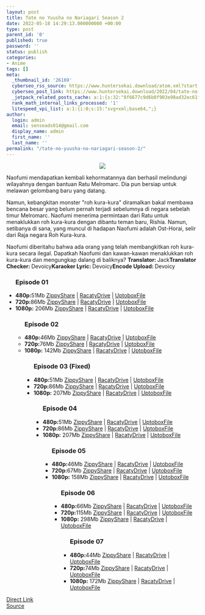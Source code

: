 ```yaml
---
layout: post
title: Tate no Yuusha no Nariagari Season 2
date: 2022-05-18 14:29:13.000000000 +00:00
type: post
parent_id: '0'
published: true
password: ''
status: publish
categories:
- Anime
tags: []
meta:
  _thumbnail_id: '26169'
  cyberseo_rss_source: https://www.huntersekai.download/atom.xml?start-index=1
  cyberseo_post_link: https://www.huntersekai.download/2022/04/tate-no-yuusha-no-nariagari-season-2.html
  _jetpack_related_posts_cache: a:1:{s:32:"8f6677c9d6b0f903e98ad32ec61f8deb";a:2:{s:7:"expires";i:1658596133;s:7:"payload";a:3:{i:0;a:1:{s:2:"id";i:24107;}i:1;a:1:{s:2:"id";i:27469;}i:2;a:1:{s:2:"id";i:26235;}}}}
  rank_math_internal_links_processed: '1'
  litespeed_vpi_list: a:1:{i:0;s:15:"svg+xml;base64,";}
author:
  login: admin
  email: senseads014@gmail.com
  display_name: admin
  first_name: ''
  last_name: ''
permalink: "/tate-no-yuusha-no-nariagari-season-2/"
---
```

<p> <a class="popup" data-target="40356"></a>
<div dir="ltr" style="text-align: left;" trbidi="on">
<div class="separator" style="clear: both; text-align: center;"><a href="https://blogger.googleusercontent.com/img/b/R29vZ2xl/AVvXsEixEg4uw3Pvox_y2dV5rEykR0etNRJsrxaqCjd2dp9PPlcDmeKJu2EnU5zkK_SfTkvaK2OjlsbAIYwDm8cD145dnwpObwvF1o7RW6h1X9RPogP2u5rcutKsk3pfbhKaEDMHhQ2L8xdLRIb8diiVmtwuBGsaBFCXJ8bHbNmcZR2QlIU5buobkiJBtb8H/s1600/tate2.jpg" imageanchor="1" style="margin-left: 1em; margin-right: 1em;"><img border="0" data-original-height="318" data-original-width="225" src="{{ site.baseurl }}/assets/2022/05/tate2.jpg" /></a></div>
<p>Naofumi mendapatkan kembali kehormatannya dan berhasil melindungi wilayahnya dengan bantuan Ratu Melromarc. Dia pun bersiap untuk melawan gelombang baru yang datang. </p>
<p>Namun, kebangkitan monster "roh kura-kura" diramalkan bakal membawa bencana besar yang belum pernah terjadi sebelumnya di negara sebelah timur Melromarc. Naofumi menerima permintaan dari Ratu untuk menaklukkan roh kura-kura dengan dibantu teman baru, Rishia. Namun, setibanya di sana, yang muncul di hadapan Naofumi adalah Ost-Horai, selir dari Raja negara Roh Kura-kura. </p>
<p>Naofumi diberitahu bahwa ada orang yang telah membangkitkan roh kura-kura secara ilegal. Dapatkah Naofumi dan kawan-kawan menaklukkan roh kura-kura dan mengungkap dalang di baliknya?<a name="more"></a>
<pekerja><b>Translator: </b><span>Jack</span><b>Translator Checker: </b><span>Devoicy</span><b>Karaoker Lyric: </b><span>Devoicy</span><b>Encode Upload: </b><span>Devoicy</span></pekerja>
<div class="dl">
<ul />
<h3>Episode 01</h3>
<li><b>480p:</b><span id="size">51Mb</span> <a href="https://adpaylink.com/st?api=68fdfe8a12c94b45f3e19f5527d4f73bfb3389f3&url=https://www76.zippyshare.com/v/FPk8enii/file.html">ZippyShare</a> | <a href="https://adpaylink.com/st?api=68fdfe8a12c94b45f3e19f5527d4f73bfb3389f3&url=https://racaty.net/z5fbpwjptstp">RacatyDrive</a> | <a href="https://adpaylink.com/st?api=68fdfe8a12c94b45f3e19f5527d4f73bfb3389f3&url=https://uptobox.com/5bcj1y5ebgzo">UptoboxFile</a></li>
<li><b>720p:</b><span id="size">86Mb</span> <a href="https://adpaylink.com/st?api=68fdfe8a12c94b45f3e19f5527d4f73bfb3389f3&url=https://www76.zippyshare.com/v/pRQCROOf/file.html">ZippyShare</a> | <a href="https://adpaylink.com/st?api=68fdfe8a12c94b45f3e19f5527d4f73bfb3389f3&url=https://racaty.net/fzajps0vvkov">RacatyDrive</a> | <a href="https://adpaylink.com/st?api=68fdfe8a12c94b45f3e19f5527d4f73bfb3389f3&url=https://uptobox.com/vw420w2hm63h">UptoboxFile</a></li>
<li><b>1080p:</b> <span id="size">206Mb</span> <a href="https://adpaylink.com/st?api=68fdfe8a12c94b45f3e19f5527d4f73bfb3389f3&url=https://www76.zippyshare.com/v/7NL3wz86/file.html">ZippyShare</a> | <a href="https://adpaylink.com/st?api=68fdfe8a12c94b45f3e19f5527d4f73bfb3389f3&url=https://racaty.net/867quka8c2l7">RacatyDrive</a> | <a href="https://adpaylink.com/st?api=68fdfe8a12c94b45f3e19f5527d4f73bfb3389f3&url=https://uptobox.com/cxk8z44bzd9h">UptoboxFile</a></li>
<ul />
<h3>Episode 02</h3>
<li><b>480p:</b><span id="size">46Mb</span> <a href="https://adpaylink.com/st?api=68fdfe8a12c94b45f3e19f5527d4f73bfb3389f3&url=https://www48.zippyshare.com/v/k2LB7ILC/file.html">ZippyShare</a> | <a href="https://adpaylink.com/st?api=68fdfe8a12c94b45f3e19f5527d4f73bfb3389f3&url=https://racaty.net/ew5r5897yfq8">RacatyDrive</a> | <a href="https://adpaylink.com/st?api=68fdfe8a12c94b45f3e19f5527d4f73bfb3389f3&url=https://uptobox.com/c9ddze8mmp27">UptoboxFile</a></li>
<li><b>720p:</b><span id="size">76Mb</span> <a href="https://adpaylink.com/st?api=68fdfe8a12c94b45f3e19f5527d4f73bfb3389f3&url=https://www48.zippyshare.com/v/GOfn7ZvX/file.html">ZippyShare</a> | <a href="https://adpaylink.com/st?api=68fdfe8a12c94b45f3e19f5527d4f73bfb3389f3&url=https://racaty.net/08nt9guhbqy2">RacatyDrive</a> | <a href="https://adpaylink.com/st?api=68fdfe8a12c94b45f3e19f5527d4f73bfb3389f3&url=https://uptobox.com/16mh917244ad">UptoboxFile</a></li>
<li><b>1080p:</b> <span id="size">142Mb</span> <a href="https://adpaylink.com/st?api=68fdfe8a12c94b45f3e19f5527d4f73bfb3389f3&url=https://www48.zippyshare.com/v/67HYl0Fv/file.html">ZippyShare</a> | <a href="https://adpaylink.com/st?api=68fdfe8a12c94b45f3e19f5527d4f73bfb3389f3&url=https://racaty.net/67e5zv7fd2l9">RacatyDrive</a> | <a href="https://adpaylink.com/st?api=68fdfe8a12c94b45f3e19f5527d4f73bfb3389f3&url=https://uptobox.com/9u9pvko3uxjf">UptoboxFile</a></li>
<ul />
<h3>Episode 03 (Fixed)</h3>
<li><b>480p:</b><span id="size">51Mb</span> <a href="https://adpaylink.com/st?api=68fdfe8a12c94b45f3e19f5527d4f73bfb3389f3&url=https://www89.zippyshare.com/v/OKQdjHg5/file.html">ZippyShare</a> | <a href="https://adpaylink.com/st?api=68fdfe8a12c94b45f3e19f5527d4f73bfb3389f3&url=https://racaty.net/ery4ipb1ofr4">RacatyDrive</a> | <a href="https://adpaylink.com/st?api=68fdfe8a12c94b45f3e19f5527d4f73bfb3389f3&url=https://uptobox.com/3tenpzwpm0kq">UptoboxFile</a></li>
<li><b>720p:</b><span id="size">86Mb</span> <a href="https://adpaylink.com/st?api=68fdfe8a12c94b45f3e19f5527d4f73bfb3389f3&url=https://www89.zippyshare.com/v/1mf68ynr/file.html">ZippyShare</a> | <a href="https://adpaylink.com/st?api=68fdfe8a12c94b45f3e19f5527d4f73bfb3389f3&url=https://racaty.net/y0lx7e8gg890">RacatyDrive</a> | <a href="https://adpaylink.com/st?api=68fdfe8a12c94b45f3e19f5527d4f73bfb3389f3&url=https://uptobox.com/lry0epswh7cd">UptoboxFile</a></li>
<li><b>1080p:</b> <span id="size">207Mb</span> <a href="https://adpaylink.com/st?api=68fdfe8a12c94b45f3e19f5527d4f73bfb3389f3&url=https://www89.zippyshare.com/v/lsUXDwYb/file.html">ZippyShare</a> | <a href="https://adpaylink.com/st?api=68fdfe8a12c94b45f3e19f5527d4f73bfb3389f3&url=https://racaty.net/j8lgq6kzgbux">RacatyDrive</a> | <a href="https://adpaylink.com/st?api=68fdfe8a12c94b45f3e19f5527d4f73bfb3389f3&url=https://uptobox.com/132pjf98h753">UptoboxFile</a></li>
<ul />
<h3>Episode 04</h3>
<li><b>480p:</b><span id="size">51Mb</span> <a href="https://adpaylink.com/st?api=68fdfe8a12c94b45f3e19f5527d4f73bfb3389f3&url=https://www27.zippyshare.com/v/qWwJ98HN/file.html">ZippyShare</a> | <a href="https://adpaylink.com/st?api=68fdfe8a12c94b45f3e19f5527d4f73bfb3389f3&url=https://racaty.net/kjsoqliphmbw">RacatyDrive</a> | <a href="https://adpaylink.com/st?api=68fdfe8a12c94b45f3e19f5527d4f73bfb3389f3&url=https://uptobox.com/2ptk91y9kwhx">UptoboxFile</a></li>
<li><b>720p:</b><span id="size">86Mb</span> <a href="https://adpaylink.com/st?api=68fdfe8a12c94b45f3e19f5527d4f73bfb3389f3&url=https://www27.zippyshare.com/v/w1zOLCSG/file.html">ZippyShare</a> | <a href="https://adpaylink.com/st?api=68fdfe8a12c94b45f3e19f5527d4f73bfb3389f3&url=https://racaty.net/w32u0o9h97vh">RacatyDrive</a> | <a href="https://adpaylink.com/st?api=68fdfe8a12c94b45f3e19f5527d4f73bfb3389f3&url=https://uptobox.com/ucw9poio5atd">UptoboxFile</a></li>
<li><b>1080p:</b> <span id="size">207Mb</span> <a href="https://adpaylink.com/st?api=68fdfe8a12c94b45f3e19f5527d4f73bfb3389f3&url=https://www27.zippyshare.com/v/KrLw4HGU/file.html">ZippyShare</a> | <a href="https://adpaylink.com/st?api=68fdfe8a12c94b45f3e19f5527d4f73bfb3389f3&url=https://racaty.net/9hqi2mgi33ad">RacatyDrive</a> | <a href="https://adpaylink.com/st?api=68fdfe8a12c94b45f3e19f5527d4f73bfb3389f3&url=https://uptobox.com/pvssv61pjs00">UptoboxFile</a></li>
<ul />
<h3>Episode 05</h3>
<li><b>480p:</b><span id="size">46Mb</span> <a href="https://adpaylink.com/st?api=68fdfe8a12c94b45f3e19f5527d4f73bfb3389f3&url=https://www50.zippyshare.com/v/cn67UxVz/file.html">ZippyShare</a> | <a href="https://adpaylink.com/st?api=68fdfe8a12c94b45f3e19f5527d4f73bfb3389f3&url=https://racaty.net/0ctc211p7wp5">RacatyDrive</a> | <a href="https://adpaylink.com/st?api=68fdfe8a12c94b45f3e19f5527d4f73bfb3389f3&url=https://uptobox.com/a78epimfqwep">UptoboxFile</a></li>
<li><b>720p:</b><span id="size">67Mb</span> <a href="https://adpaylink.com/st?api=68fdfe8a12c94b45f3e19f5527d4f73bfb3389f3&url=https://www50.zippyshare.com/v/jZY9aM9X/file.html">ZippyShare</a> | <a href="https://adpaylink.com/st?api=68fdfe8a12c94b45f3e19f5527d4f73bfb3389f3&url=https://racaty.net/kqa9nc836lm0">RacatyDrive</a> | <a href="https://adpaylink.com/st?api=68fdfe8a12c94b45f3e19f5527d4f73bfb3389f3&url=https://uptobox.com/6931tmv7emc2">UptoboxFile</a></li>
<li><b>1080p:</b> <span id="size">158Mb</span> <a href="https://adpaylink.com/st?api=68fdfe8a12c94b45f3e19f5527d4f73bfb3389f3&url=https://www50.zippyshare.com/v/pC5UlDIK/file.html">ZippyShare</a> | <a href="https://adpaylink.com/st?api=68fdfe8a12c94b45f3e19f5527d4f73bfb3389f3&url=https://racaty.net/bbw63yce7hg1">RacatyDrive</a> | <a href="https://adpaylink.com/st?api=68fdfe8a12c94b45f3e19f5527d4f73bfb3389f3&url=https://uptobox.com/6tlu9ixyjwp3">UptoboxFile</a></li>
<ul />
<h3>Episode 06</h3>
<li><b>480p:</b><span id="size">66Mb</span> <a href="https://adpaylink.com/st?api=68fdfe8a12c94b45f3e19f5527d4f73bfb3389f3&url=https://www67.zippyshare.com/v/jwSXd9RR/file.html">ZippyShare</a> | <a href="https://adpaylink.com/st?api=68fdfe8a12c94b45f3e19f5527d4f73bfb3389f3&url=https://www.solidfiles.com/v/jQDvL62PGKyVd">RacatyDrive</a> | <a href="https://adpaylink.com/st?api=68fdfe8a12c94b45f3e19f5527d4f73bfb3389f3&url=https://uptobox.com/ocv097rx0fy9">UptoboxFile</a></li>
<li><b>720p:</b><span id="size">115Mb</span> <a href="https://adpaylink.com/st?api=68fdfe8a12c94b45f3e19f5527d4f73bfb3389f3&url=https://www67.zippyshare.com/v/pTsmiawh/file.html">ZippyShare</a> | <a href="https://adpaylink.com/st?api=68fdfe8a12c94b45f3e19f5527d4f73bfb3389f3&url=https://www.solidfiles.com/v/AW6eNGzRgjyq8">RacatyDrive</a> | <a href="https://adpaylink.com/st?api=68fdfe8a12c94b45f3e19f5527d4f73bfb3389f3&url=https://uptobox.com/elihrhvo4l4b">UptoboxFile</a></li>
<li><b>1080p:</b> <span id="size">298Mb</span> <a href="https://adpaylink.com/st?api=68fdfe8a12c94b45f3e19f5527d4f73bfb3389f3&url=https://www67.zippyshare.com/v/NDJHkHUR/file.html">ZippyShare</a> | <a href="https://adpaylink.com/st?api=68fdfe8a12c94b45f3e19f5527d4f73bfb3389f3&url=https://www.solidfiles.com/v/78QKrq38mgQny">RacatyDrive</a> | <a href="https://adpaylink.com/st?api=68fdfe8a12c94b45f3e19f5527d4f73bfb3389f3&url=https://uptobox.com/gixot3iy6c34">UptoboxFile</a></li>
<ul />
<h3>Episode 07</h3>
<li><b>480p:</b><span id="size">44Mb</span> <a href="https://adpaylink.com/st?api=68fdfe8a12c94b45f3e19f5527d4f73bfb3389f3&url=https://www96.zippyshare.com/v/CYB1WouA/file.html">ZippyShare</a> | <a href="https://adpaylink.com/st?api=68fdfe8a12c94b45f3e19f5527d4f73bfb3389f3&url=https://racaty.net/rjysstrbwcyd">RacatyDrive</a> | <a href="https://adpaylink.com/st?api=68fdfe8a12c94b45f3e19f5527d4f73bfb3389f3&url=https://uptobox.com/388865x2stmy">UptoboxFile</a></li>
<li><b>720p:</b><span id="size">74Mb</span> <a href="https://adpaylink.com/st?api=68fdfe8a12c94b45f3e19f5527d4f73bfb3389f3&url=https://www96.zippyshare.com/v/Sjl0mbeg/file.html">ZippyShare</a> | <a href="https://adpaylink.com/st?api=68fdfe8a12c94b45f3e19f5527d4f73bfb3389f3&url=https://racaty.net/iv49c367lr9p">RacatyDrive</a> | <a href="https://adpaylink.com/st?api=68fdfe8a12c94b45f3e19f5527d4f73bfb3389f3&url=https://uptobox.com/hcq8wru6nch0">UptoboxFile</a></li>
<li><b>1080p:</b> <span id="size">172Mb</span> <a href="https://adpaylink.com/st?api=68fdfe8a12c94b45f3e19f5527d4f73bfb3389f3&url=https://www96.zippyshare.com/v/g4McmlPz/file.html">ZippyShare</a> | <a href="https://adpaylink.com/st?api=68fdfe8a12c94b45f3e19f5527d4f73bfb3389f3&url=https://racaty.net/e6m73fjp6hgj">RacatyDrive</a> | <a href="https://adpaylink.com/st?api=68fdfe8a12c94b45f3e19f5527d4f73bfb3389f3&url=https://uptobox.com/zes44alp0xww">UptoboxFile</a></li>
</div>
</div>
<link rel="stylesheet" href="https://cdnjs.cloudflare.com/ajax/libs/font-awesome/4.7.0/css/font-awesome.min.css" />
<div class="divbtn"> <a href="https://handymansurrender.com/fihup8buzv?key=94550f7ce39444073321dde3b8782f97" class="btn"><i class="fa fa-download"></i> Direct Link</a> <br /><a href="https://www.huntersekai.download/2022/04/tate-no-yuusha-no-nariagari-season-2.html">Source</a> </div>
